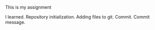 This is my assignment

I learned.
Repository initialization.
Adding files to git.
Commit.
Commit message.
